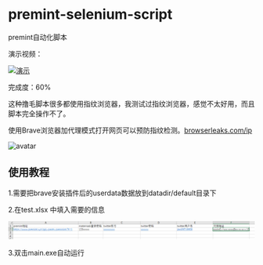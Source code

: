 <!--
 * @Descripttion: description
 * @Author: jianlinwei
 * @Date: 2023-03-13 17:29:50
 * @LastEditTime: 2023-03-13 17:41:02
-->
# premint-selenium-script
premint自动化脚本

演示视频：

[![演示](https://res.cloudinary.com/marcomontalbano/image/upload/v1678700441/video_to_markdown/images/youtube--iBveJNEwbmA-c05b58ac6eb4c4700831b2b3070cd403.jpg)](https://youtu.be/iBveJNEwbmA "演示")


完成度：60%

这种撸毛脚本很多都使用指纹浏览器，我测试过指纹浏览器，感觉不太好用，而且脚本完全操作不了。

使用Brave浏览器加代理模式打开网页可以预防指纹检测。[browserleaks.com/ip](http://browserleaks.com/ip)

![avatar](https://github.com/JianLinWei1/premint-selenium/blob/master/driver/Untitled.png)

## 使用教程

1.需要把brave安装插件后的userdata数据放到datadir/default目录下

2.在test.xlsx 中填入需要的信息

![avatar](https://github.com/JianLinWei1/premint-selenium-script/blob/master/driver/1678698922842.png)

3.双击main.exe自动运行